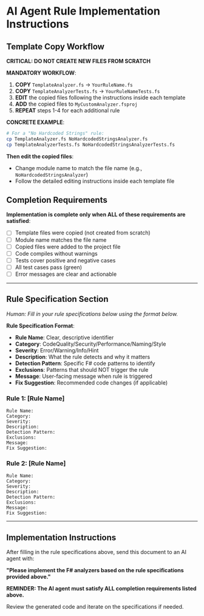 # AI Agent Rule Implementation Instructions

## Template Copy Workflow

**CRITICAL: DO NOT CREATE NEW FILES FROM SCRATCH**

**MANDATORY WORKFLOW**:
1. **COPY** `TemplateAnalyzer.fs` → `YourRuleName.fs` 
2. **COPY** `TemplateAnalyzerTests.fs` → `YourRuleNameTests.fs`
3. **EDIT** the copied files following the instructions inside each template
4. **ADD** the copied files to `MyCustomAnalyzer.fsproj`
5. **REPEAT** steps 1-4 for each additional rule

**CONCRETE EXAMPLE**:
```bash
# For a "No Hardcoded Strings" rule:
cp TemplateAnalyzer.fs NoHardcodedStringsAnalyzer.fs
cp TemplateAnalyzerTests.fs NoHardcodedStringsAnalyzerTests.fs
```

**Then edit the copied files**:
- Change module name to match the file name (e.g., `NoHardcodedStringsAnalyzer`)
- Follow the detailed editing instructions inside each template file

## Completion Requirements

**Implementation is complete only when ALL of these requirements are satisfied**:
- [ ] Template files were copied (not created from scratch)
- [ ] Module name matches the file name
- [ ] Copied files were added to the project file
- [ ] Code compiles without warnings
- [ ] Tests cover positive and negative cases
- [ ] All test cases pass (green)
- [ ] Error messages are clear and actionable

---

## Rule Specification Section

*Human: Fill in your rule specifications below using the format below.*

**Rule Specification Format**:
- **Rule Name**: Clear, descriptive identifier
- **Category**: CodeQuality/Security/Performance/Naming/Style
- **Severity**: Error/Warning/Info/Hint
- **Description**: What the rule detects and why it matters
- **Detection Pattern**: Specific F# code patterns to identify
- **Exclusions**: Patterns that should NOT trigger the rule
- **Message**: User-facing message when rule is triggered
- **Fix Suggestion**: Recommended code changes (if applicable)

### Rule 1: [Rule Name]
```
Rule Name: 
Category: 
Severity: 
Description: 
Detection Pattern: 
Exclusions: 
Message: 
Fix Suggestion: 
```

### Rule 2: [Rule Name]
```
Rule Name: 
Category: 
Severity: 
Description: 
Detection Pattern: 
Exclusions: 
Message: 
Fix Suggestion: 
```

---

## Implementation Instructions

After filling in the rule specifications above, send this document to an AI agent with:

**"Please implement the F# analyzers based on the rule specifications provided above."**

**REMINDER: The AI agent must satisfy ALL completion requirements listed above.**

Review the generated code and iterate on the specifications if needed.